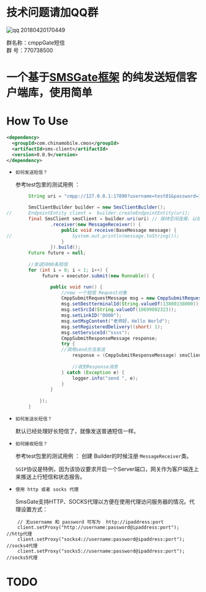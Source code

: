 # 技术问题请加QQ群
![qq 20180420170449](https://user-images.githubusercontent.com/7598107/39042453-6fcfaac0-44bd-11e8-94bf-101c8dad8400.png)

群名称：cmppGate短信
<br/>群   号：770738500

# 一个基于[SMSGate框架](https://github.com/Lihuanghe/SMSGate) 的纯发送短信客户端库，使用简单



# How To Use

```xml
<dependency>
  <groupId>com.chinamobile.cmos</groupId>
  <artifactId>sms-client</artifactId>
  <version>0.0.9</version>
</dependency>
```

- `如何发送短信？`

  参考test包里的测试用例 ：
  
```java
		String uri = "cmpp://127.0.0.1:17890?username=test01&password=1qaz2wsx&version=32&spcode=10086&msgsrc=test01&serviceid=000000&window=32&maxchannel=1";

		SmsClientBuilder builder = new SmsClientBuilder();
//		EndpointEntity client =  builder.createEndpointEntity(uri);
		final SmsClient smsClient = builder.uri(uri) // 保持空闲连接，以便能接收上行或者状态报告消息
				.receiver(new MessageReceiver() {
					public void receive(BaseMessage message) {
//						System.out.println(message.toString());
					}
				}).build();
		Future future = null;
		
		//发送5000条短信
		for (int i = 0; i < 1; i++) {
			 future = executor.submit(new Runnable() {

				public void run() {
					//new 一个短信 Request对象
					CmppSubmitRequestMessage msg = new CmppSubmitRequestMessage();
					msg.setDestterminalId(String.valueOf(13800138000));
					msg.setSrcId(String.valueOf(10699802323));
					msg.setLinkID("0000");
					msg.setMsgContent("老师好，Hello World");
					msg.setRegisteredDelivery((short) 1);
					msg.setServiceId("ssss");
					CmppSubmitResponseMessage response;
					try {
					//调用send方法发送
						response = (CmppSubmitResponseMessage) smsClient.send(msg);
						
						//收到Response消息
					} catch (Exception e) {
						logger.info("send ", e);
					}
				}
				
			});
		}
```
- `如何发送长短信？`

  默认已经处理好长短信了，就像发送普通短信一样。

- `如何接收短信？`

  参考test包里的测试用例 ： 创建 Builder的时候注册 `MessageReceiver`类。
  
  `SGIP`协议是特例，因为该协议要求开启一个Server端口，网关作为客户端连上来推送上行短信和状态报告。

- `使用 http 或者 socks 代理`

  SmsGate支持HTTP、SOCKS代理以方便在使用代理访问服务器的情况。代理设置方式：

```
	// 无username 和 password 可写为  http://ipaddress:port
	client.setProxy("http://username:password@ipaddress:port");  //http代理
	client.setProxy("socks4://username:password@ipaddress:port");  //socks4代理
	client.setProxy("socks5://username:password@ipaddress:port");  //socks5代理

```

# TODO




